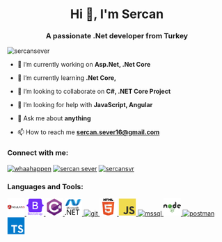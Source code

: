 
<h1 align="center">Hi 👋, I'm Sercan</h1>
<h3 align="center">A passionate .Net developer from Turkey</h3>

<p align="left"> <img src="https://komarev.com/ghpvc/?username=sercansever&label=Profile%20views&color=0e75b6&style=flat" alt="sercansever" /> </p>

- 🔭 I’m currently working on **Asp.Net, .Net Core**

- 🌱 I’m currently learning **.Net Core,**

- 👯 I’m looking to collaborate on **C#, .NET Core Project**

- 🤝 I’m looking for help with **JavaScript, Angular**

- 💬 Ask me about **anything**

- 📫 How to reach me **sercan.sever16@gmail.com**

<h3 align="left">Connect with me:</h3>
<p align="left">
<a href="https://twitter.com/whaahappen" target="blank"><img align="center" src="https://cdn.jsdelivr.net/npm/simple-icons@3.0.1/icons/twitter.svg" alt="whaahappen" height="30" width="40" /></a>
<a href="https://www.linkedin.com/in/sercan-sever-a97147202/" target="blank"><img align="center" src="https://cdn.jsdelivr.net/npm/simple-icons@3.0.1/icons/linkedin.svg" alt="sercan sever" height="30" width="40" /></a>
<a href="https://instagram.com/sercansvr" target="blank"><img align="center" src="https://cdn.jsdelivr.net/npm/simple-icons@3.0.1/icons/instagram.svg" alt="sercansvr" height="30" width="40" /></a>
</p>

<h3 align="left">Languages and Tools:</h3>
<p align="left"> <a href="https://angular.io" target="_blank"> <img src="https://raw.githubusercontent.com/devicons/devicon/master/icons/angularjs/angularjs-original-wordmark.svg" alt="angularjs" width="40" height="40"/> </a> <a href="https://getbootstrap.com" target="_blank"> <img src="https://raw.githubusercontent.com/devicons/devicon/master/icons/bootstrap/bootstrap-plain-wordmark.svg" alt="bootstrap" width="40" height="40"/> </a> <a href="https://www.w3schools.com/cs/" target="_blank"> <img src="https://raw.githubusercontent.com/devicons/devicon/master/icons/csharp/csharp-original.svg" alt="csharp" width="40" height="40"/> </a> <a href="https://dotnet.microsoft.com/" target="_blank"> <img src="https://raw.githubusercontent.com/devicons/devicon/master/icons/dot-net/dot-net-original-wordmark.svg" alt="dotnet" width="40" height="40"/> </a> <a href="https://git-scm.com/" target="_blank"> <img src="https://www.vectorlogo.zone/logos/git-scm/git-scm-icon.svg" alt="git" width="40" height="40"/> </a> <a href="https://www.w3.org/html/" target="_blank"> <img src="https://raw.githubusercontent.com/devicons/devicon/master/icons/html5/html5-original-wordmark.svg" alt="html5" width="40" height="40"/> </a> <a href="https://developer.mozilla.org/en-US/docs/Web/JavaScript" target="_blank"> <img src="https://raw.githubusercontent.com/devicons/devicon/master/icons/javascript/javascript-original.svg" alt="javascript" width="40" height="40"/> </a> <a href="https://www.microsoft.com/en-us/sql-server" target="_blank"> <img src="https://cdn.worldvectorlogo.com/logos/microsoft-sql-server.svg" alt="mssql" width="40" height="40"/> </a> <a href="https://nodejs.org" target="_blank"> <img src="https://raw.githubusercontent.com/devicons/devicon/master/icons/nodejs/nodejs-original-wordmark.svg" alt="nodejs" width="40" height="40"/> </a> <a href="https://postman.com" target="_blank"> <img src="https://www.vectorlogo.zone/logos/getpostman/getpostman-icon.svg" alt="postman" width="40" height="40"/> </a> <a href="https://www.typescriptlang.org/" target="_blank"> <img src="https://raw.githubusercontent.com/devicons/devicon/master/icons/typescript/typescript-original.svg" alt="typescript" width="40" height="40"/> </a> </p>

